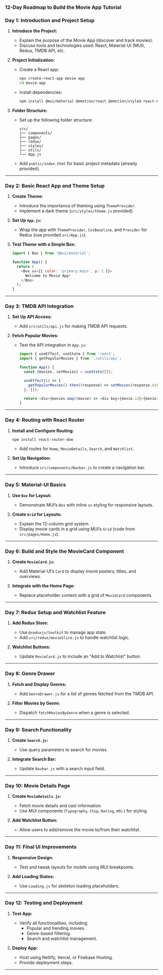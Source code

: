 ### **12-Day Roadmap to Build the Movie App Tutorial**


### **Day 1: Introduction and Project Setup**
1. **Introduce the Project:**
   - Explain the purpose of the Movie App (discover and track movies).
   - Discuss tools and technologies used: React, Material-UI (MUI), Redux, TMDB API, etc.

2. **Project Initialization:**
   - Create a React app:
     ```bash
     npx create-react-app movie-app
     cd movie-app
     ```
   - Install dependencies:
     ```bash
     npm install @mui/material @emotion/react @emotion/styled react-router-dom redux @reduxjs/toolkit axios dotenv
     ```

3. **Folder Structure:**
   - Set up the following folder structure:
     ```
     src/
     ├── components/
     ├── pages/
     ├── redux/
     ├── styles/
     ├── utils/
     └── App.js
     ```
   - Add `public/index.html` for basic project metadata (already provided).

---

### **Day 2: Basic React App and Theme Setup**
1. **Create Theme:**
   - Introduce the importance of theming using `ThemeProvider`.
   - Implement a dark theme (`src/styles/theme.js` provided).

2. **Set Up `App.js`:**
   - Wrap the app with `ThemeProvider`, `CssBaseline`, and `Provider` for Redux (use provided `src/App.js`).

3. **Test Theme with a Simple Box:**
   ```javascript
   import { Box } from '@mui/material';

   function App() {
     return (
       <Box sx={{ color: 'primary.main', p: 2 }}>
         Welcome to Movie App!
       </Box>
     );
   }
   ```

---

### **Day 3: TMDB API Integration**
1. **Set Up API Access:**
   - Add `src/utils/api.js` for making TMDB API requests.

2. **Fetch Popular Movies:**
   - Test the API integration in `App.js`:
     ```javascript
     import { useEffect, useState } from 'react';
     import { getPopularMovies } from './utils/api';

     function App() {
       const [movies, setMovies] = useState([]);

       useEffect(() => {
         getPopularMovies().then((response) => setMovies(response.data.results));
       }, []);

       return <div>{movies.map((movie) => <div key={movie.id}>{movie.title}</div>)}</div>;
     }
     ```

---

### **Day 4: Routing with React Router**
1. **Install and Configure Routing:**
   ```bash
   npm install react-router-dom
   ```
   - Add routes for `Home`, `MovieDetails`, `Search`, and `Watchlist`.

2. **Set Up Navigation:**
   - Introduce `src/components/Navbar.js` to create a navigation bar.

---

### **Day 5: Material-UI Basics**
1. **Use `Box` for Layout:**
   - Demonstrate MUI’s `Box` with inline `sx` styling for responsive layouts.

2. **Create `Grid` for Layouts:**
   - Explain the 12-column grid system.
   - Display movie cards in a grid using MUI’s `Grid` (code from `src/pages/Home.js`).

---

### **Day 6: Build and Style the MovieCard Component**
1. **Create `MovieCard.js`:**
   - Add Material-UI’s `Card` to display movie posters, titles, and overviews.

2. **Integrate with the Home Page:**
   - Replace placeholder content with a grid of `MovieCard` components.

---

### **Day 7: Redux Setup and Watchlist Feature**
1. **Add Redux Store:**
   - Use `@reduxjs/toolkit` to manage app state.
   - Add `src/redux/movieSlice.js` to handle watchlist logic.

2. **Watchlist Buttons:**
   - Update `MovieCard.js` to include an "Add to Watchlist" button.

---

### **Day 8: Genre Drawer**
1. **Fetch and Display Genres:**
   - Add `GenreDrawer.js` for a list of genres fetched from the TMDB API.

2. **Filter Movies by Genre:**
   - Dispatch `fetchMoviesByGenre` when a genre is selected.

---

### **Day 9: Search Functionality**
1. **Create `Search.js`:**
   - Use query parameters to search for movies.

2. **Integrate Search Bar:**
   - Update `Navbar.js` with a search input field.

---

### **Day 10: Movie Details Page**
1. **Create `MovieDetails.js`:**
   - Fetch movie details and cast information.
   - Use MUI components (`Typography`, `Chip`, `Rating`, etc.) for styling.

2. **Add Watchlist Button:**
   - Allow users to add/remove the movie to/from their watchlist.

---

### **Day 11: Final UI Improvements**
1. **Responsive Design:**
   - Test and tweak layouts for mobile using MUI breakpoints.

2. **Add Loading States:**
   - Use `Loading.js` for skeleton loading placeholders.

---

### **Day 12: Testing and Deployment**
1. **Test App:**
   - Verify all functionalities, including:
     - Popular and trending movies.
     - Genre-based filtering.
     - Search and watchlist management.

2. **Deploy App:**
   - Host using Netlify, Vercel, or Firebase Hosting.
   - Provide deployment steps.

---
